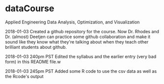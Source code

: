 # dataCourse
Applied Engineering Data Analysis, Optimization, and Visualization

2018-01-03 
Created a github repository for the course. Now Dr. Rhodes and Dr. (almost) Deetjen can practice some github collaboration and make it sound like they know what they're talking about when they teach other brilliant students about github.

2018-01-03 240pm PST
Edited the syllabus and the earlier entry (very bad form) in this README file.w

2018-01-03 245pm PST
Added some R code to use the csv data as well as the Rcode's output